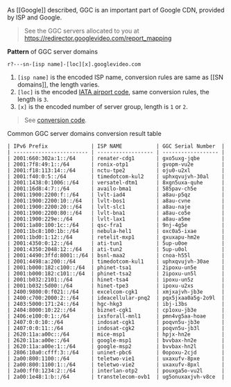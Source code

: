 As [[Google]] described, GGC is an important part of Google CDN, provided by ISP
and Google.

> See the GGC servers allocated to you at
  https://redirector.googlevideo.com/report_mapping


**Pattern** of GGC server domains

    r?---sn-[isp name]-[loc][x].googlevideo.com

1. `[isp name]` is the encoded ISP name, conversion rules are same as
    [[SN domains]], the length varies.
2. `[loc]` is the encoded [IATA airport code], same conversion rules, the length
    is `3`.
3. `[x]` is the encoded number of server group, length is `1` or `2`.

> See [conversion code].

Common GGC server domains conversion result table
```
| IPv6 Prefix              | ISP NAME           | GGC Serial Number  |
| ------------------------ | ------------------ | ------------------ |
| 2001:660:302a:1::/64     | renater-cdg1       | gxo5uxg-jqbe       |
| 2001:7f8:49:1::/64       | ronix-otp1         | gvopm-vu2e         |
| 2001:f18:113:14::/64     | nctu-tpe2          | oju0-u2xl          |
| 2001:f40:0:5::/64        | timedotcom-kul2    | uphxqvujvh-30al    |
| 2001:1438:0:1006::/64    | versatel-dtm1      | 8xgn5uxa-quhe      |
| 2001:16d8:4:7::/64       | availo-bma1        | 585pav-ch5e        |
| 2001:1900:2200:f::/64    | lvlt-iad4          | a8au-p5qz          |
| 2001:1900:2200:10::/64   | lvlt-bos1          | a8au-cvne          |
| 2001:1900:2200:20::/64   | lvlt-slc1          | a8au-naje          |
| 2001:1900:2200:80::/64   | lvlt-bna1          | a8au-co5e          |
| 2001:1900:229e::/64      | lvlt-lax1          | a8au-a5me          |
| 2001:1a80:100:1c::/64    | qsc-fra1           | 9nj-4g5e           |
| 2001:1bc8:100:1b::/64    | nebula-hel1        | oxc0a5-ixae        |
| 2001:1bd0:1:12::/64      | retelit-mxp1       | gxuxapu-hm2e       |
| 2001:4350:0:12::/64      | ati-tun1           | 5up-u0oe           |
| 2001:4350:2048:12::/64   | ati-tun2           | 5up-u0ol           |
| 2001:4490:3ffd:8001::/64 | bsnl-maa2          | cnoa-h55l          |
| 2001:4498:a:200::/64     | timedotcom-kul1    | uphxqvujvh-30ae    |
| 2001:b000:182:c100::/64  | phinet-tsa1        | 2ipoxu-un5e        |
| 2001:b000:182:c101::/64  | phinet-tsa2        | 2ipoxu-un5l        |
| 2001:b032:2101::/64      | hinet-tsa4         | ipoxu-un5z         |
| 2001:b032:5d00::/64      | hinet-tpe3         | ipoxu-u2xs         |
| 2400:9800:0:f021::/64    | excelcom-cgk1      | xmjxajvh-jb3e      |
| 2400:c700:2000:2::/64    | ideacellular-pnq2  | pqx5jxaa0a5g-2o9l  |
| 2403:5000:171:24::/64    | hgc-hkg3           | ibj-i3bs           |
| 2404:8000:10:22::/64     | biznet-cgk1        | cp1oxu-jb3e        |
| 2406:e100:0:1::/64       | ixsforall-mnl1     | pmn4vg5aa-hoae     |
| 2407:0:0:10::/64         | indosat-cgk1       | poqvn5u-jb3e       |
| 2407:0:0:11::/64         | indosat-cgk2       | poqvn5u-jb3l       |
| 2620:11a:a00c::/64       | mice-msp1          | hpjx-hn2e          |
| 2620:11a:a00e::/64       | google-msp1        | bvvbax-hn2e        |
| 2620:11a:a00e:1::/64     | google-msp2        | bvvbax-hn2l        |
| 2806:10a0:cfff:3::/64    | uninet-pbc6        | 0opoxu-2cjd        |
| 2a00:800:1100::/64       | teletwo-vie1       | uxaxufv-8pxe       |
| 2a00:800:1100:1::/64     | teletwo-vie2       | uxaxufv-8pxl       |
| 2a00:ff0:1234:2::/64     | interlan-otp2      | pouxga5o-vu2l      |
| 2a00:1e48:1:b::/64       | transtelecom-ovb1  | ug5onuxaxjvh-v8ce  |
```

[conversion code]:  https://github.com/lennylxx/ipv6-hosts/blob/master/tools/conv.py
[IATA airport code]: https://en.wikipedia.org/wiki/International_Air_Transport_Association_airport_code
